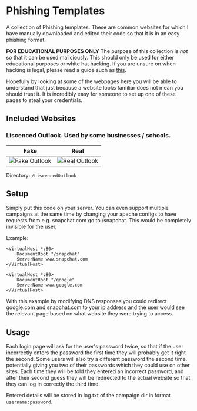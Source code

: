 # Phishing Templates

A collection of Phishing templates. These are common websites for which I have manually downloaded and edited their code so that it is in an easy phishing format.

**FOR EDUCATIONAL PURPOSES ONLY**
The purpose of this collection is *not* so that it can be used maliciously. This should only be used for either educational purposes or white hat hacking. If you are unsure on when hacking is legal, please read a guide such as [this](https://www.bridewellconsulting.com/when-is-hacking-illegal-and-legal).

Hopefully by looking at some of the webpages here you will be able to understand that just because a website looks familiar does not mean you should trust it. It is incredibly easy for someone to set up one of these pages to steal your credentials.

## Included Websites

### Liscenced Outlook. Used by some businesses / schools.

| Fake | Real |
|------|------|
| ![Fake Outlook](https://i.imgur.com/4p6KFHU.png) | ![Real Outlook](https://i.imgur.com/euGbGpP.png) |

Directory: `/LiscencedOutlook`

## Setup

Simply put this code on your server. You can even support multiple campaigns at the same time by changing your apache configs to have requests from e.g. snapchat.com go to /snapchat. This would be completely invisible for the user.

Example:
```
<VirtualHost *:80>
    DocumentRoot "/snapchat"
    ServerName www.snapchat.com
</VirtualHost>

<VirtualHost *:80>
    DocumentRoot "/google"
    ServerName www.google.com
</VirtualHost>
```

With this example by modifying DNS responses you could redirect google.com and snapchat.com to your ip address and the user would see the relevant page based on what website they were trying to access.

## Usage

Each login page will ask for the user's password twice, so that if the user incorrectly enters the password the first time they will probably get it right the second. Some users will also try a different password the second time, potentially giving you two of their passwords which they could use on other sites. Each time they will be told they entered an incorrect password, and after their second guess they will be redirected to the actual website so that they can log in correctly the third time.

Entered details will be stored in log.txt of the campaign dir in format `username:password`.